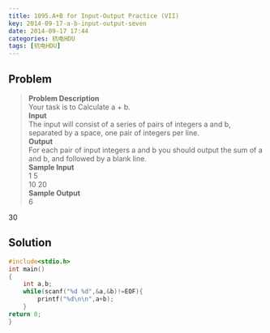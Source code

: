 ```yaml
---
title: 1095.A+B for Input-Output Practice (VII)
key: 2014-09-17-a-b-input-output-seven
date: 2014-09-17 17:44
categories: 杭电HDU
tags: [杭电HDU]
---
```

## Problem
>**Problem Description**  
Your task is to Calculate a + b.  
**Input**  
The input will consist of a series of pairs of integers a and b, separated by a space, one pair of integers per line.   
**Output**  
For each pair of input integers a and b you should output the sum of a and b, and followed by a blank line.   
**Sample Input**  
1 5  
10 20  
**Sample Output**  
6  
  
30  

## Solution
```cpp
#include<stdio.h>
int main()
{
    int a,b;
    while(scanf("%d %d",&a,&b)!=EOF){
        printf("%d\n\n",a+b);
    }
return 0;
}
```
